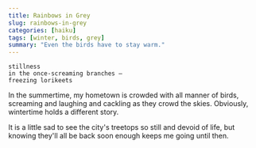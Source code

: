 ```yaml
---
title: Rainbows in Grey
slug: rainbows-in-grey
categories: [haiku]
tags: [winter, birds, grey]
summary: "Even the birds have to stay warm."
---
```


```
stillness
in the once-screaming branches —
freezing lorikeets
```

In the summertime, my hometown is crowded with all manner of birds, screaming and laughing and cackling as they crowd the skies.
Obviously, wintertime holds a different story.

It is a little sad to see the city's treetops so still and devoid of life, but knowing they'll all be back soon enough keeps me going until then.
